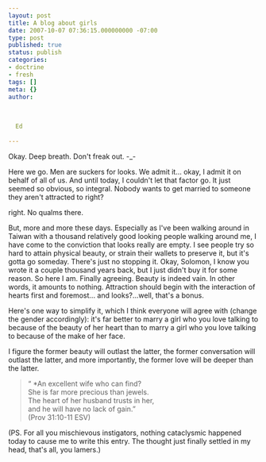 ```yaml
---
layout: post
title: A blog about girls
date: 2007-10-07 07:36:15.000000000 -07:00
type: post
published: true
status: publish
categories:
- doctrine
- fresh
tags: []
meta: {}
author:
  
  
  
  Ed
  
---
```

<p>Okay.  Deep breath.  Don't freak out.   -_-</p>
<p>Here we go.  Men are suckers for looks.  We admit it... okay, I admit it on behalf of all of us.   And until today, I couldn't let that factor go.  It just seemed so obvious, so integral.  Nobody wants to get married to someone they aren't attracted to right?</p>
<p>right.  No qualms there.</p>
<p>But, more and more these days.  Especially as I've been walking around in Taiwan with a thousand relatively good looking people walking around me, I have come to the conviction that looks really are empty.  I see people try so hard to attain physical beauty, or strain their wallets to preserve it, but it's gotta go someday.  There's just no stopping it.  Okay, Solomon, I know you wrote it a couple thousand years back, but I just didn't buy it for some reason.  So here I am.  Finally agreeing.  Beauty is indeed vain.  In other words, it amounts to nothing.  Attraction should begin with the interaction of hearts first and foremost... and looks?...well, that's a bonus.</p>
<p>Here's one way to simplify it, which I think everyone will agree with (change the gender accordingly): it's far better to marry a girl who you love talking to because of the beauty of her heart than to marry a girl who you love talking to because of the make of her face.</p>
<p>I figure the former beauty will outlast the latter, the former conversation will outlast the latter, and more importantly, the former love will be deeper than the latter.</p>
<blockquote><p>“      *An excellent wife who can find?<br />
She is far more precious than jewels.<br />
The heart of her husband trusts in her,<br />
and he will have no lack of gain.”<br />
(Prov 31:10-11 ESV)</p></blockquote>
<p>(PS. For all you mischievous instigators, nothing cataclysmic happened today to cause me to write this entry.  The thought just finally settled in my head, that's all, you lamers.)</p>
